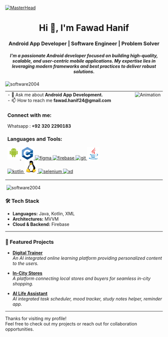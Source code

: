 [![MasterHead](https://drive.google.com/uc?id=1XCd_76brJyRe4NZc-DFsG0qsShbArbmR)](https://rishavchanda.io)

<h1 align="center">Hi 👋, I'm Fawad Hanif</h1>
<h3 align="center">Android App Developer | Software Engineer | Problem Solver</h3>
<h5 align="center">I'm a passionate Android developer focused on building high-quality, scalable, and user-centric mobile applications. My expertise lies in leveraging modern frameworks and best practices to deliver robust solutions.</h5>

<p align="left"> <img src="https://komarev.com/ghpvc/?username=software2004&label=Profile%20views&color=0e75b6&style=flat" alt="software2004" /> </p>

<table border="0px">
  <tr>
    <td valign="top" width="70%">
      - 💬 Ask me about <strong>Android App Development.</strong><br>
      - 📫 How to reach me <strong>fawad.hanif24@gmail.com</strong><br>  
      <h3 align="left">Connect with me:</h3>
      Whatsapp : <strong>+92 320 2290183</strong>
     
<h3 align="left">Languages and Tools:</h3>
<p align="left"> 
  <a href="https://developer.android.com" target="_blank" rel="noreferrer"> <img src="https://raw.githubusercontent.com/devicons/devicon/master/icons/android/android-original-wordmark.svg" alt="android" width="40" height="40"/> </a> 
  <a href="https://www.w3schools.com/cpp/" target="_blank" rel="noreferrer"> <img src="https://raw.githubusercontent.com/devicons/devicon/master/icons/cplusplus/cplusplus-original.svg" alt="cplusplus" width="40" height="40"/> </a> 
  <a href="https://www.figma.com/" target="_blank" rel="noreferrer"> <img src="https://www.vectorlogo.zone/logos/figma/figma-icon.svg" alt="figma" width="40" height="40"/> </a> 
  <a href="https://firebase.google.com/" target="_blank" rel="noreferrer"> <img src="https://www.vectorlogo.zone/logos/firebase/firebase-icon.svg" alt="firebase" width="40" height="40"/> </a> 
  <a href="https://git-scm.com/" target="_blank" rel="noreferrer"> <img src="https://www.vectorlogo.zone/logos/git-scm/git-scm-icon.svg" alt="git" width="40" height="40"/> </a> 
  <a href="https://www.java.com" target="_blank" rel="noreferrer"> <img src="https://raw.githubusercontent.com/devicons/devicon/master/icons/java/java-original.svg" alt="java" width="40" height="40"/> </a> 
  <a href="https://kotlinlang.org" target="_blank" rel="noreferrer"> <img src="https://www.vectorlogo.zone/logos/kotlinlang/kotlinlang-icon.svg" alt="kotlin" width="40" height="40"/> </a> 
  <a href="https://www.linux.org/" target="_blank" rel="noreferrer"> <img src="https://raw.githubusercontent.com/devicons/devicon/master/icons/linux/linux-original.svg" alt="linux" width="40" height="40"/> </a> 
  <a href="https://www.selenium.dev" target="_blank" rel="noreferrer"> <img src="https://raw.githubusercontent.com/detain/svg-logos/780f25886640cef088af994181646db2f6b1a3f8/svg/selenium-logo.svg" alt="selenium" width="40" height="40"/> </a> 
  <a href="https://www.adobe.com/products/xd.html" target="_blank" rel="noreferrer"> <img src="https://cdn.worldvectorlogo.com/logos/adobe-xd.svg" alt="xd" width="40" height="40"/> </a> 
</p>
    </td>
    <td valign="top" width="30%" align="right">
      <img src="https://drive.google.com/uc?id=1enn0fOPWLEJ8mcwcvSb1KKWqG7l3fUSF" alt="Animation"/>
    </td>
  
  </tr>
</table>


<p>&nbsp;<img align="center" src="https://github-readme-stats.vercel.app/api?username=software2004&show_icons=true&locale=en" alt="software2004" /></p>

### 🛠️ Tech Stack
- **Languages:** Java, Kotlin, XML
- **Architectures:** MVVM
- **Cloud & Backend:** Firebase

---

### 🌟 Featured Projects

- **[Digital Trainer](https://github.com/Software2004/Digital-Trainer)**  
  *An AI integrated online learning platform providing personalized content to the users.*

- **[In-City Stores](https://github.com/Software2004/In-City-stores)**  
  *A platform connecting local stores and buyers for seamless in-city shopping.*
  
- **[AI Life Assistant](https://github.com/Software2004/Life-Ai-Assistant)**  
  *AI integrated task scheduler, mood tracker, study notes helper, reminder app.*

---

Thanks for visiting my profile!  
Feel free to check out my projects or reach out for collaboration opportunities.
